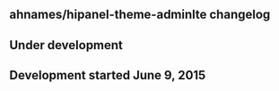 ahnames/hipanel-theme-adminlte changelog
----------------------------------------

## Under development


## Development started June 9, 2015

